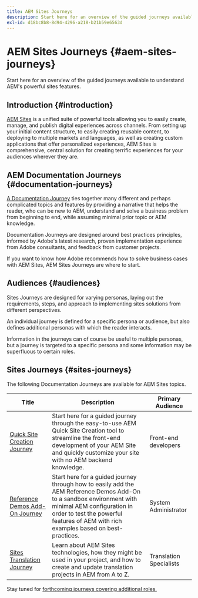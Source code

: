 ```yaml
---
title: AEM Sites Journeys
description: Start here for an overview of the guided journeys available to understand AEM's powerful sites features.
exl-id: d18bc8b8-8d94-4296-a218-b21b59e6563d
---
```

# AEM Sites Journeys {#aem-sites-journeys}

Start here for an overview of the guided journeys available to understand AEM's powerful sites features.

## Introduction {#introduction}

[AEM Sites](https://business.adobe.com/products/experience-manager/sites/aem-sites.html) is a unified suite of powerful tools allowing you to easily create, manage, and publish digital experiences across channels. From setting up your initial content structure, to easily creating reusable content, to deploying to multiple markets and languages, as well as creating custom applications that offer personalized experiences, AEM Sites is comprehensive, central solution for creating terrific experiences for your audiences wherever they are.

## AEM Documentation Journeys {#documentation-journeys}

[A Documentation Journey](/help/journey-documentation/home.md) ties together many different and perhaps complicated topics and features by providing a narrative that helps the reader, who can be new to AEM, understand and solve a business problem from beginning to end, while assuming minimal prior topic or AEM knowledge.

Documentation Journeys are designed around best practices principles, informed by Adobe's latest research, proven implementation experience from Adobe consultants, and feedback from customer projects.

If you want to know how Adobe recommends how to solve business cases with AEM Sites, AEM Sites Journeys are where to start.

## Audiences {#audiences}

Sites Journeys are designed for varying personas, laying out the requirements, steps, and approach to implementing sites solutions from different perspectives.

An individual journey is defined for a specific persona or audience, but also defines additional personas with which the reader interacts.

Information in the journeys can of course be useful to multiple personas, but a journey is targeted to a specific persona and some information may be superfluous to certain roles.

## Sites Journeys {#sites-journeys}

The following Documentation Journeys are available for AEM Sites topics.

|Title|Description|Primary Audience|
|---|---|---|
[Quick Site Creation Journey](/help/journey-sites/quick-site/overview.md)|Start here for a guided journey through the easy-to-use AEM Quick Site Creation tool to streamline the front-end development of your AEM Site and quickly customize your site with no AEM backend knowledge.|Front-end developers|
|[Reference Demos Add-On Journey](/help/journey-sites/demos-add-on/overview.md)|Start here for a guided journey through how to easily add the AEM Reference Demos Add-On to a sandbox environment with minimal AEM configuration in order to test the powerful features of AEM with rich examples based on best-practices.|System Administrator|
|[Sites Translation Journey](/help/journey-sites/translation/overview.md)|Learn about AEM Sites technologies, how they might be used in your project, and how to create and update translation projects in AEM from A to Z.|Translation Specialists|

Stay tuned for [forthcoming journeys covering additional roles.](/help/journey-documentation/home.md#journeys)
